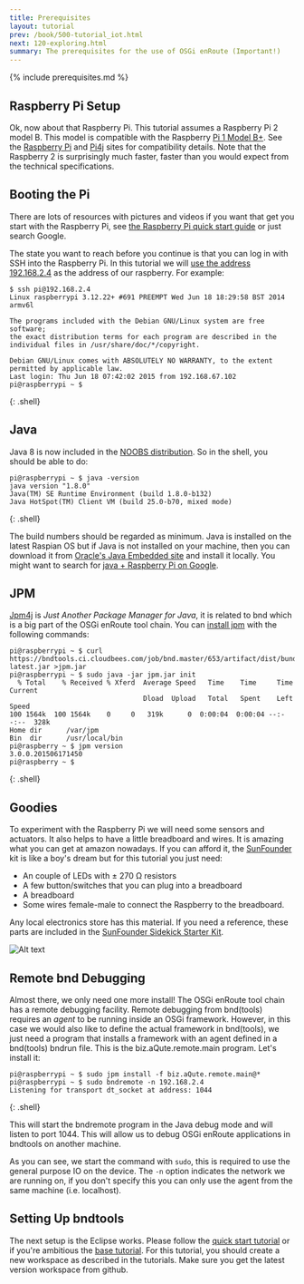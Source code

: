 ```yaml
---
title: Prerequisites
layout: tutorial
prev: /book/500-tutorial_iot.html
next: 120-exploring.html
summary: The prerequisites for the use of OSGi enRoute (Important!)
---
```


{% include prerequisites.md %}

## Raspberry Pi Setup

Ok, now about that Raspberry Pi. This tutorial assumes a Raspberry Pi 2 model B. This model is compatible with the Raspberry [Pi 1 Model B+][pimodel2b]. See the [Raspberry Pi][pi] and [Pi4j][pi4j]  sites for compatibility details. Note that the Raspberry 2 is surprisingly much faster, faster than you would expect from the technical specifications.

## Booting the Pi

There are lots of resources with pictures and videos if you want that get you start with the Raspberry Pi, see [the Raspberry Pi quick start guide][piqs] or just search Google. 

The state you want to reach before you continue is that you can log in with SSH into the Raspberry Pi. In this tutorial we will [use the address 192.168.2.4][pinetw] as the address of our raspberry. For example:

	$ ssh pi@192.168.2.4
	Linux raspberrypi 3.12.22+ #691 PREEMPT Wed Jun 18 18:29:58 BST 2014 armv6l

	The programs included with the Debian GNU/Linux system are free software;
	the exact distribution terms for each program are described in the
	individual files in /usr/share/doc/*/copyright.

	Debian GNU/Linux comes with ABSOLUTELY NO WARRANTY, to the extent
	permitted by applicable law.
	Last login: Thu Jun 18 07:42:02 2015 from 192.168.67.102
	pi@raspberrypi ~ $ 
{: .shell}

## Java

Java 8 is now included in the [NOOBS distribution][noobs]. So in the shell, you should be able to do:

	pi@raspberrypi ~ $ java -version
	java version "1.8.0"
	Java(TM) SE Runtime Environment (build 1.8.0-b132)
	Java HotSpot(TM) Client VM (build 25.0-b70, mixed mode)
{: .shell}

The build numbers should be regarded as minimum. Java is installed on the latest Raspian OS but if Java is not installed on your machine, then you can download it from [Oracle's Java Embedded site][java] and install it locally. You might want to search for [java + Raspberry Pi on Google][javapi]. 

## JPM

[Jpm4j][jpm] is _Just Another Package Manager for Java_, it is related to bnd which is a big part of the OSGi enRoute tool chain. You can [install jpm][jpminstall] with the following commands:

	pi@raspberrypi ~ $ curl https://bndtools.ci.cloudbees.com/job/bnd.master/653/artifact/dist/bundles/biz.aQute.jpm.run/biz.aQute.jpm.run-latest.jar >jpm.jar
	pi@raspberrypi ~ $ sudo java -jar jpm.jar init
	  % Total    % Received % Xferd  Average Speed   Time    Time     Time  Current
	                                 Dload  Upload   Total   Spent    Left  Speed
	100 1564k  100 1564k    0     0   319k      0  0:00:04  0:00:04 --:--:--  328k
	Home dir      /var/jpm
	Bin  dir      /usr/local/bin
	pi@raspberry ~ $ jpm version
	3.0.0.201506171450
	pi@raspberry ~ $ 
{: .shell}

## Goodies

To experiment with the Raspberry Pi we will need some sensors and actuators. It also helps to have a little breadboard and wires. It is amazing what you can get at amazon nowadays. If you can afford it, the [SunFounder][sunfounder] kit is like a boy's dream but for this tutorial you just need:

* An couple of LEDs with ± 270 Ω resistors
* A few button/switches that you can plug into a breadboard
* A breadboard
* Some wires female-male to connect the Raspberry to the breadboard.

Any local electronics store has this material. If you need a reference, these parts are included in the [SunFounder Sidekick Starter Kit](http://www.amazon.com/SunFounder-Sidekick-Breadboard-Resistors-Mega2560/dp/B00DGNZ9G8/ref=sr_1_4?s=electronics&ie=UTF8&qid=1434719207&sr=1-4&keywords=breadboard).

![Alt text](http://ecx.images-amazon.com/images/I/71lHGMCOODL._SL1000_.jpg)

## Remote bnd Debugging

Almost there, we only need one more install! The OSGi enRoute tool chain has a remote debugging facility. Remote debugging from bnd(tools) requires an _agent_ to be running inside an OSGi framework. However, in this case we would also like to define the actual framework in bnd(tools), we just need a program that installs a framework with an agent defined in a bnd(tools) bndrun file. This is the biz.aQute.remote.main program. Let's install it:

	pi@raspberrypi ~ $ sudo jpm install -f biz.aQute.remote.main@*
	pi@raspberrypi ~ $ sudo bndremote -n 192.168.2.4
	Listening for transport dt_socket at address: 1044
{: .shell}
	
This will start the bndremote program in the Java debug mode and will listen to port 1044. This will allow us to debug OSGi enRoute applications in bndtools on another machine.

As you can see, we start the command with `sudo`, this is required to use the general purpose IO on the device. The `-n` option indicates the network we are running on, if you don't specify this you can only use the agent from the same machine (i.e. localhost). 

## Setting Up bndtools

The next setup is the Eclipse works. Please follow the [quick start tutorial][qs] or if you're ambitious the [base tutorial][base]. For this tutorial, you should create a new workspace as described in the tutorials. Make sure you get the latest version workspace from github.

[java]: http://www.oracle.com/technetwork/java/javase/downloads/jdk8-arm-downloads-2187472.html
[pi]: https://www.raspberrypi.org/
[pimodel2b]: http://pi4j.com/pins/model-2b-rev1.html
[pi4j]: http://pi4j.com/
[piqs]: https://www.raspberrypi.org/help/quick-start-guide/
[pinetw]: https://www.raspberrypi.org/documentation/troubleshooting/hardware/networking/ip-address.md
[noobs]: https://www.raspberrypi.org/new-raspbian-and-noobs-releases/
[javapi]: https://www.google.fr/search?q=raspberry+pi+java
[jpm]: https://jpm4j.org
[jpminstall]: https://jpm4j.org/#!/md/install
[qs]: http://enroute.osgi.org/book/200-quick-start.html
[base]: http://enroute.osgi.org/book/220-tutorial-base.html
[sunfounder]: http://www.amazon.com/SunFounder-modules-Raspberry-Sensor-Extension/dp/B00HU0G9TO/ref=sr_1_1?ie=UTF8&qid=1434718754&sr=8-1&keywords=raspberry+pi+sensors&pebp=1434718756184&perid=1EEX5GD8E2YX258S7SQ0